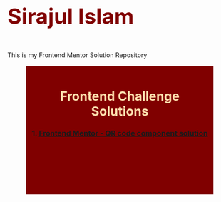 
<h1 style="color: maroon; font-size:48px;">Sirajul Islam</h1>
<br/>
This is my Frontend Mentor Solution Repository
<br/>

<br/>
<div style="margin: auto;width: 400px; text-align: center; background: maroon; padding: 10px;">
  <h1 style="color:navajowhite;"> Frontend Challenge Solutions</h1>
<h3> 1. 
  <a href="https://sirajshaon.github.io/frontendMentor/qr-code-component-main/"> Frontend Mentor - QR code component solution </a>
<br/>
<br/>

<br/>
<br/>

<br/>
<br/>

 </h3></div>
